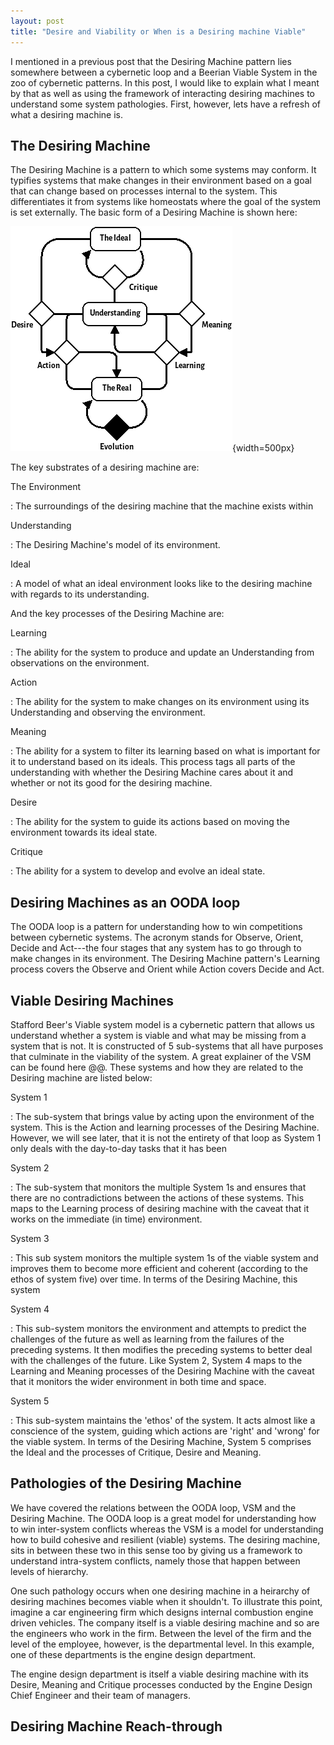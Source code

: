 ```yaml
---
layout: post
title: "Desire and Viability or When is a Desiring machine Viable"
---
```


I mentioned in a previous post that the Desiring Machine pattern lies somewhere between a cybernetic loop and a Beerian Viable System in the zoo of cybernetic patterns. In this post, I would like to explain what I meant by that as well as using the framework of interacting desiring machines to understand some system pathologies. First, however, lets have a refresh of what a desiring machine is.

The Desiring Machine
--------------------

The Desiring Machine is a pattern to which some systems may conform. It typifies systems that make changes in their environment based on a goal that can change based on processes internal to the system. This differentiates it from systems like homeostats where the goal of the system is set externally. The basic form of a Desiring Machine is shown here:

![The Desiring Machine](../images/desire_machinefull.png){width=500px}

The key substrates of a desiring machine are:

The Environment

  : The surroundings of the desiring machine that the machine exists within

Understanding

  : The Desiring Machine's model of its environment.

Ideal

  : A model of what an ideal environment looks like to the desiring machine with regards to its understanding.

And the key processes of the Desiring Machine are:

Learning

  : The ability for the system to produce and update an Understanding from observations on the environment.

Action

  : The ability for the system to make changes on its environment using its Understanding and observing the environment.

Meaning

  : The ability for a system to filter its learning based on what is important for it to understand based on its ideals. This process tags all parts of the understanding with whether the Desiring Machine cares about it and whether or not its good for the desiring machine.

Desire

  : The ability for the system to guide its actions based on moving the environment towards its ideal state.

Critique

  : The ability for a system to develop and evolve an ideal state.


Desiring Machines as an OODA loop
---------------------------------

The OODA loop is a pattern for understanding how to win competitions between cybernetic systems. The acronym stands for Observe, Orient, Decide and Act---the four stages that any system has to go through to make changes in its environment. The Desiring Machine pattern's Learning process covers the Observe and Orient while Action covers Decide and Act.

Viable Desiring Machines
------------------------

Stafford Beer's Viable system model is a cybernetic pattern that allows us understand whether a system is viable and what may be missing from a system that is not. It is constructed of 5 sub-systems that all have purposes that culminate in the viability of the system. A great explainer of the VSM can be found here @@. These systems and how they are related to the Desiring machine are listed below:

System 1

  : The sub-system that brings value by acting upon the environment of the system. This is the Action and learning processes of the Desiring Machine. However, we will see later, that it is not the entirety of that loop as System 1 only deals with the day-to-day tasks that it has been 

System 2

  : The sub-system that monitors the multiple System 1s and ensures that there are no contradictions between the actions of these systems. This maps to the Learning process of desiring machine with the caveat that it works on the immediate (in time) environment.

System 3

  : This sub system monitors the multiple system 1s of the viable system and improves them to become more efficient and coherent (according to the ethos of system five) over time. In terms of the Desiring Machine, this system 

System 4

  : This sub-system monitors the environment and attempts to predict the challenges of the future as well as learning from the failures of the preceding systems. It then modifies the preceding systems to better deal with the challenges of the future. Like System 2, System 4 maps to the Learning and Meaning processes of the Desiring Machine with the caveat that it monitors the wider environment in both time and space.

System 5

  : This sub-system maintains the 'ethos' of the system. It acts almost like a conscience of the system, guiding which actions are 'right' and 'wrong' for the viable system. In terms of the Desiring Machine, System 5 comprises the Ideal and the processes of Critique, Desire and Meaning.

Pathologies of the Desiring Machine
-----------------------------------

We have covered the relations between the OODA loop, VSM and the Desiring Machine. The OODA loop is a great model for understanding how to win inter-system conflicts whereas the VSM is a model for understanding how to build cohesive and resilient (viable) systems. The desiring machine, sits in between these two in this sense too by giving us a framework to understand intra-system conflicts, namely those that happen between levels of hierarchy.

One such pathology occurs when one desiring machine in a heirarchy of desiring machines becomes viable when it shouldn't. To illustrate this point, imagine a car engineering firm which designs internal combustion engine driven vehicles. The company itself is a viable desiring machine and so are the engineers who work in the firm. Between the level of the firm and the level of the employee, however, is the departmental level. In this example, one of these departments is the engine design department.

The engine design department is itself a viable desiring machine with its Desire, Meaning and Critique processes conducted by the Engine Design Chief Engineer and their team of managers.

Desiring Machine Reach-through
------------------------------

